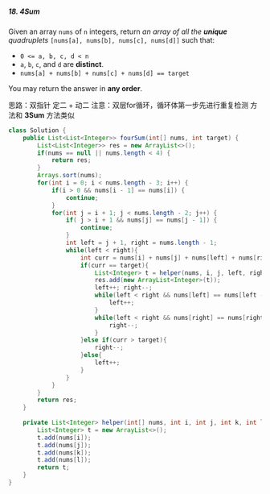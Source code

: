 ##### 18. 4Sum

Given an array `nums` of `n` integers, return *an array of all the **unique** quadruplets* `[nums[a], nums[b], nums[c], nums[d]]` such that:

- `0 <= a, b, c, d < n`
- `a`, `b`, `c`, and `d` are **distinct**.
- `nums[a] + nums[b] + nums[c] + nums[d] == target`

You may return the answer in **any order**.

思路：双指针 定二 + 动二
注意：双层for循环，循环体第一步先进行重复检测
方法和 **3Sum** 方法类似 

```java
class Solution {
    public List<List<Integer>> fourSum(int[] nums, int target) {
        List<List<Integer>> res = new ArrayList<>();
        if(nums == null || nums.length < 4) {
            return res;
        }
        Arrays.sort(nums);
        for(int i = 0; i < nums.length - 3; i++) {     
            if(i > 0 && nums[i - 1] == nums[i]) {
                continue;
            }  
            for(int j = i + 1; j < nums.length - 2; j++) {   
                if( j > i + 1 && nums[j] == nums[j - 1]) {
                    continue;
                }
                int left = j + 1, right = nums.length - 1;                
                while(left < right){
                    int curr = nums[i] + nums[j] + nums[left] + nums[right];
                    if(curr == target){
                        List<Integer> t = helper(nums, i, j, left, right);
                        res.add(new ArrayList<Integer>(t));
                        left++; right--;
                        while(left < right && nums[left] == nums[left - 1]){
                            left++;
                        }
                        while(left < right && nums[right] == nums[right + 1]){
                            right--;
                        }
                    }else if(curr > target){
                        right--;
                    }else{
                        left++;
                    }
                }
            }
        }
        return res;
    }
    
    private List<Integer> helper(int[] nums, int i, int j, int k, int l) {
        List<Integer> t = new ArrayList<>();
        t.add(nums[i]);
        t.add(nums[j]);
        t.add(nums[k]);
        t.add(nums[l]);
        return t;
    }
}
```

